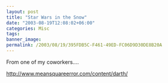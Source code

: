 ```yaml
---
layout: post
title: "Star Wars in the Snow"
date: "2003-08-19T12:08:02+06:00"
categories: Misc 
tags: 
banner_image: 
permalink: /2003/08/19/395FDB5C-F461-49ED-FC06D9D30DE8B20A
---
```


From one of my coworkers....

<a href="http://www.meansquareerror.com/content/darth/">http://www.meansquareerror.com/content/darth/</a>